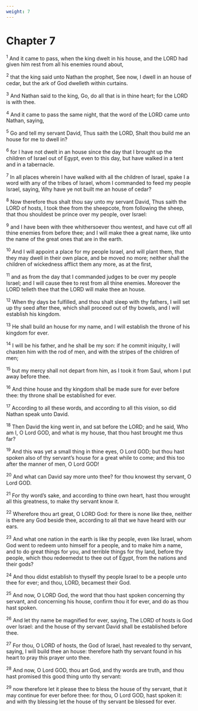 ```yaml
---
weight: 7
---
```


# Chapter 7

<sup>1</sup> And it came to pass, when the king dwelt in his house, and the LORD had given him rest from all his enemies round about, 

<sup>2</sup> that the king said unto Nathan the prophet, See now, I dwell in an house of cedar, but the ark of God dwelleth within curtains. 

<sup>3</sup> And Nathan said to the king, Go, do all that is in thine heart; for the LORD is with thee. 

<sup>4</sup> And it came to pass the same night, that the word of the LORD came unto Nathan, saying, 

<sup>5</sup> Go and tell my servant David, Thus saith the LORD, Shalt thou build me an house for me to dwell in? 

<sup>6</sup> for I have not dwelt in an house since the day that I brought up the children of Israel out of Egypt, even to this day, but have walked in a tent and in a tabernacle. 

<sup>7</sup> In all places wherein I have walked with all the children of Israel, spake I a word with any of the tribes of Israel, whom I commanded to feed my people Israel, saying, Why have ye not built me an house of cedar? 

<sup>8</sup> Now therefore thus shalt thou say unto my servant David, Thus saith the LORD of hosts, I took thee from the sheepcote, from following the sheep, that thou shouldest be prince over my people, over Israel: 

<sup>9</sup> and I have been with thee whithersoever thou wentest, and have cut off all thine enemies from before thee; and I will make thee a great name, like unto the name of the great ones that are in the earth. 

<sup>10</sup> And I will appoint a place for my people Israel, and will plant them, that they may dwell in their own place, and be moved no more; neither shall the children of wickedness afflict them any more, as at the first, 

<sup>11</sup> and as from the day that I commanded judges to be over my people Israel; and I will cause thee to rest from all thine enemies. Moreover the LORD telleth thee that the LORD will make thee an house. 

<sup>12</sup> When thy days be fulfilled, and thou shalt sleep with thy fathers, I will set up thy seed after thee, which shall proceed out of thy bowels, and I will establish his kingdom. 

<sup>13</sup> He shall build an house for my name, and I will establish the throne of his kingdom for ever. 

<sup>14</sup> I will be his father, and he shall be my son: if he commit iniquity, I will chasten him with the rod of men, and with the stripes of the children of men; 

<sup>15</sup> but my mercy shall not depart from him, as I took it from Saul, whom I put away before thee. 

<sup>16</sup> And thine house and thy kingdom shall be made sure for ever before thee: thy throne shall be established for ever. 

<sup>17</sup> According to all these words, and according to all this vision, so did Nathan speak unto David. 

<sup>18</sup> Then David the king went in, and sat before the LORD; and he said, Who am I, O Lord GOD, and what is my house, that thou hast brought me thus far? 

<sup>19</sup> And this was yet a small thing in thine eyes, O Lord GOD; but thou hast spoken also of thy servant’s house for a great while to come; and this too after the manner of men, O Lord GOD! 

<sup>20</sup> And what can David say more unto thee? for thou knowest thy servant, O Lord GOD. 

<sup>21</sup> For thy word’s sake, and according to thine own heart, hast thou wrought all this greatness, to make thy servant know it. 

<sup>22</sup> Wherefore thou art great, O LORD God: for there is none like thee, neither is there any God beside thee, according to all that we have heard with our ears. 

<sup>23</sup> And what one nation in the earth is like thy people, even like Israel, whom God went to redeem unto himself for a people, and to make him a name, and to do great things for you, and terrible things for thy land, before thy people, which thou redeemedst to thee out of Egypt, from the nations and their gods? 

<sup>24</sup> And thou didst establish to thyself thy people Israel to be a people unto thee for ever; and thou, LORD, becamest their God. 

<sup>25</sup> And now, O LORD God, the word that thou hast spoken concerning thy servant, and concerning his house, confirm thou it for ever, and do as thou hast spoken. 

<sup>26</sup> And let thy name be magnified for ever, saying, The LORD of hosts is God over Israel: and the house of thy servant David shall be established before thee. 

<sup>27</sup> For thou, O LORD of hosts, the God of Israel, hast revealed to thy servant, saying, I will build thee an house: therefore hath thy servant found in his heart to pray this prayer unto thee. 

<sup>28</sup> And now, O Lord GOD, thou art God, and thy words are truth, and thou hast promised this good thing unto thy servant: 

<sup>29</sup> now therefore let it please thee to bless the house of thy servant, that it may continue for ever before thee: for thou, O Lord GOD, hast spoken it: and with thy blessing let the house of thy servant be blessed for ever. 



